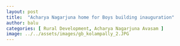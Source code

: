 ```yaml
---
layout: post
title:  "Acharya Nagarjuna home for Boys building inauguration"
author: balu
categories: [ Rural Development, Acharya Nagarjuna Avasam ]
image: ../../assets/images/gb_kolampally_2.JPG
---
```


